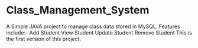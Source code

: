 # Class_Management_System
A Simple JAVA project to manage class data stored in MySQL.
Features include:-
  Add Student
  View Student
  Update Student
  Remove Student
This is the first version of this project.  
